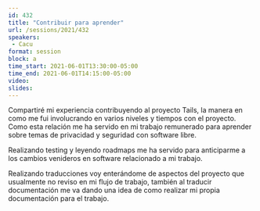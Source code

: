```yaml
---
id: 432
title: "Contribuir para aprender"
url: /sessions/2021/432
speakers:
 - Cacu
format: session
block: a
time_start: 2021-06-01T13:30:00-05:00
time_end: 2021-06-01T14:15:00-05:00
video:
slides:
---
```


Compartiré mi experiencia contribuyendo al proyecto Tails, la manera en como me fui involucrando en varios niveles y tiempos con el proyecto. Como esta relación me ha servido en mi trabajo remunerado para aprender sobre temas de privacidad y seguridad con software libre. 

Realizando testing y leyendo roadmaps me ha servido para anticiparme a los cambios venideros en software relacionado a mi trabajo.

Realizando traducciones voy enterándome de aspectos del proyecto que usualmente no reviso en mi flujo de trabajo, también al traducir documentación me va dando una idea de como realizar mi propia documentación para el trabajo.